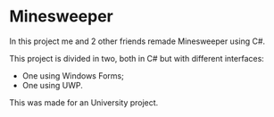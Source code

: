 # Minesweeper
In this project me and 2 other friends remade Minesweeper using C#.  

This project is divided in two, both in C# but with different interfaces:
  * One using Windows Forms;
  * One using UWP.  

This was made for an University project.

